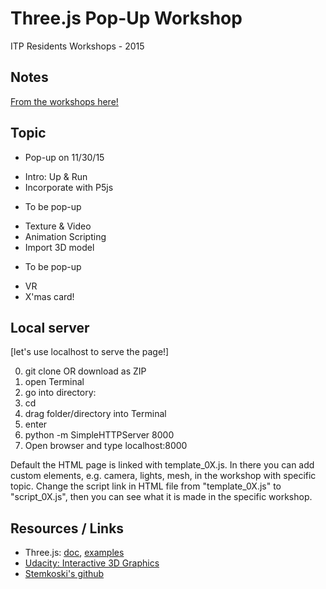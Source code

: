 # Three.js Pop-Up Workshop

ITP Residents Workshops - 2015

## Notes
[From the workshops here!](https://docs.google.com/document/d/1RwYWV94LJ3hPDWqfGGE7xWkjkXSig4r1AnkLl5wyo_s/edit?usp=sharing)

## Topic
- Pop-up on 11/30/15
* Intro: Up & Run
* Incorporate with P5js
- To be pop-up
* Texture & Video
* Animation Scripting
* Import 3D model
- To be pop-up
* VR
* X'mas card!

## Local server
[let's use localhost to serve the page!]

0. git clone OR download as ZIP
1. open Terminal
2. go into directory:
  1. cd 
  2. drag folder/directory into Terminal
  3. enter
3. python -m SimpleHTTPServer 8000
4. Open browser and type localhost:8000

Default the HTML page is linked with template_0X.js. In there you can add custom elements, e.g. camera, lights, mesh, in the workshop with specific topic.
Change the script link in HTML file from "template_0X.js" to "script_0X.js", then you can see what it is made in the specific workshop.

## Resources / Links
* Three.js: [doc](http://threejs.org/docs/), [examples](http://threejs.org/examples/)
* [Udacity: Interactive 3D Graphics](https://www.udacity.com/course/interactive-3d-graphics--cs291)
* [Stemkoski's github](http://stemkoski.github.io/Three.js/)